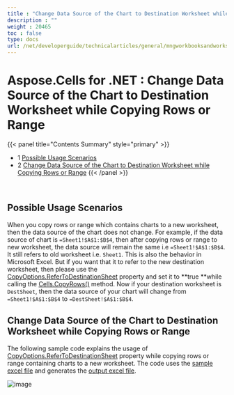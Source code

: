 ```yaml
---
title : "Change Data Source of the Chart to Destination Worksheet while Copying Rows or Range" 
description : "" 
weight : 20465 
toc : false
type: docs
url: /net/developerguide/technicalarticles/general/mngworkbooksandworksheets/change+data+source+of+the+chart+to+destination+worksheet+while+copying+rows+or+range/
---
```


# Aspose.Cells for .NET : Change Data Source of the Chart to Destination Worksheet while Copying Rows or Range


{{< panel title="Contents Summary" style="primary" >}}
*   1 [Possible Usage Scenarios](#possible-usage-scenarios)
*   2 [Change Data Source of the Chart to Destination Worksheet while Copying Rows or Range](#change-data-source-of-the-chart-to-destination-worksheet-while-copying-rows-or-range)
{{< /panel >}}
 

 

## Possible Usage Scenarios

When you copy rows or range which contains charts to a new worksheet, then the data source of the chart does not change. For example, if the data source of chart is `=Sheet1!$A$1:$B$4`, then after copying rows or range to new worksheet, the data source will remain the same i.e `=Sheet1!$A$1:$B$4`. It still refers to old worksheet i.e. `Sheet1`. This is also the behavior in Microsoft Excel. But if you want that it to refer to the new destination worksheet, then please use the [CopyOptions.ReferToDestinationSheet](https://apireference.aspose.com/net/cells/aspose.cells/copyoptions/properties/refertodestinationsheet) property and set it to **true **while calling the [Cells.CopyRows()](https://apireference.aspose.com/net/cells/aspose.cells/cells/methods/copyrows/index) method. Now if your destination worksheet is `DestSheet`, then the data source of your chart will change from `=Sheet1!$A$1:$B$4` to `=DestSheet!$A$1:$B$4`.

## Change Data Source of the Chart to Destination Worksheet while Copying Rows or Range

The following sample code explains the usage of [CopyOptions.ReferToDestinationSheet](https://apireference.aspose.com/net/cells/aspose.cells/copyoptions/properties/refertodestinationsheet) property while copying rows or range containing charts to a new worksheet. The code uses the [sample excel file](https://docs2.aspose.com/cells/net/attachments/5013542/5113699.xlsx) and generates the [output excel file](https://docs2.aspose.com/cells/net/attachments/5013542/5113697.xlsx).

![image](https://docs2.aspose.com/cells/net/attachments/5013542/5113695.png)

